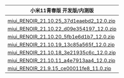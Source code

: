 | 小米11青春版  开发版/内测版    |
| ---- |
| []()    |
| [miui_RENOIR_21.10.25_37d1eaebd2_12.0.zip](https://hugeota.d.miui.com/21.10.25/miui_RENOIR_21.10.25_37d1eaebd2_12.0.zip)    |
| [miui_RENOIR_21.10.22_d09e354197_12.0.zip](https://hugeota.d.miui.com/21.10.22/miui_RENOIR_21.10.22_d09e354197_12.0.zip)    |
| [miui_RENOIR_21.10.20_5fb1e6d1b7_12.0.zip](https://hugeota.d.miui.com/21.10.20/miui_RENOIR_21.10.20_5fb1e6d1b7_12.0.zip)    |
| [miui_RENOIR_21.10.19_13c85a565f_12.0.zip](https://hugeota.d.miui.com/21.10.19/miui_RENOIR_21.10.19_13c85a565f_12.0.zip)    |
| [miui_RENOIR_21.10.18_3e21935c6c_12.0.zip](https://hugeota.d.miui.com/21.10.18/miui_RENOIR_21.10.18_3e21935c6c_12.0.zip)    |
| [miui_RENOIR_21.10.11_a4e7913aa4_12.0.zip](https://hugeota.d.miui.com/21.10.11/miui_RENOIR_21.10.11_a4e7913aa4_12.0.zip)    |
| [miui_RENOIR_21.9.15_ce00011fe8_11.0.zip](https://hugeota.d.miui.com/21.9.15/miui_RENOIR_21.9.15_ce00011fe8_11.0.zip)    |
